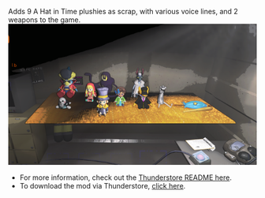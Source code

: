 Adds 9 A Hat in Time plushies as scrap, with various voice lines, and 2 weapons to the game. 
![Plushie Family](https://raw.githubusercontent.com/legovader09/AHIT-Plushies/main/GitHub/plushies.webp "Plushies")

- For more information, check out the [Thunderstore README here](../main/Thunderstore/README.md).
- To download the mod via Thunderstore, [click here](https://thunderstore.io/c/lethal-company/p/Doomnik/AHIT_Plushies/).
